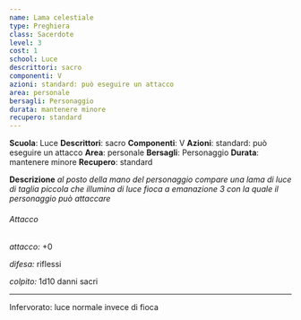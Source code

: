 ```yaml
---
name: Lama celestiale
type: Preghiera
class: Sacerdote
level: 3
cost: 1
school: Luce
descrittori: sacro
componenti: V
azioni: standard: può eseguire un attacco
area: personale
bersagli: Personaggio
durata: mantenere minore
recupero: standard
---
```

**Scuola**: Luce
**Descrittori**: sacro
**Componenti**: V
**Azioni**: standard: può eseguire un attacco
**Area**: personale
**Bersagli**: Personaggio
**Durata**: mantenere minore
**Recupero**: standard

**Descrizione**
*al posto della mano del personaggio compare una lama di luce di taglia piccola che illumina di luce fioca a emanazione 3 con la quale il personaggio può attaccare*

###### Attacco

*attacco:* +0

*difesa:* riflessi

*colpito:* 1d10 danni sacri

---

Infervorato: luce normale invece di fioca